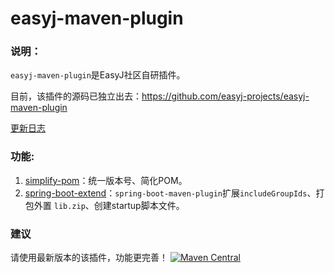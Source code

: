 # easyj-maven-plugin


### 说明：

`easyj-maven-plugin`是EasyJ社区自研插件。

目前，该插件的源码已独立出去：https://github.com/easyj-projects/easyj-maven-plugin

[更新日志](../../changelog-maven-plugin.md)

### 功能:

1. [simplify-pom](maven-plugin/simplify-pom.md)：统一版本号、简化POM。
2. [spring-boot-extend](maven-plugin/spring-boot-extend)：`spring-boot-maven-plugin`扩展`includeGroupIds`、打包外置 `lib.zip`、创建startup脚本文件。


### 建议

请使用最新版本的该插件，功能更完善！
<a href="https://repo1.maven.org/maven2/icu/easyj/maven/plugins/easyj-maven-plugin" target="_blank">
  <img src="https://img.shields.io/maven-central/v/icu.easyj/easyj-parent.svg" alt="Maven Central">
</a>